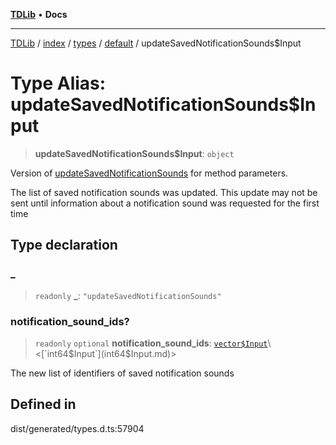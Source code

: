 [**TDLib**](../../../../../../README.md) • **Docs**

***

[TDLib](../../../../../../modules.md) / [index](../../../../../README.md) / [types](../../../README.md) / [default](../README.md) / updateSavedNotificationSounds$Input

# Type Alias: updateSavedNotificationSounds$Input

> **updateSavedNotificationSounds$Input**: `object`

Version of [updateSavedNotificationSounds](updateSavedNotificationSounds.md) for method parameters.

The list of saved notification sounds was updated. This update may not be sent until information about a notification sound was requested for the first time

## Type declaration

### \_

> `readonly` **\_**: `"updateSavedNotificationSounds"`

### notification\_sound\_ids?

> `readonly` `optional` **notification\_sound\_ids**: [`vector$Input`](vector$Input.md)\<[`int64$Input`](int64$Input.md)\>

The new list of identifiers of saved notification sounds

## Defined in

dist/generated/types.d.ts:57904
